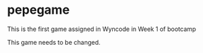 # pepegame
This is the first game assigned in Wyncode in Week 1 of bootcamp

This game needs to be changed.

